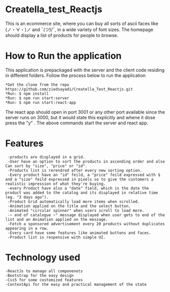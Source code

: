 # Creatella_test_Reactjs

This is an ecommerce site, where you can buy all sorts of ascii faces like (ノ・∀・)ノ and ¯_(ツ)_/¯, in a wide variety of font sizes. The homepage should display a list of products for people to browse.

# How to Run the application

This application is prepackaged with the server and the client code residing in different folders. Follow the process below to run the application

    *Get the clone from the repo https://github.com/ziedsayadi/Creatella_Test_Reactjs.git
    *Run: $ npm install
    *Run: $ npm run start:server
    *Run: $ npm run start:react-app
The react app should open in port 3001 or any other port available since the server runs on 3000, but it would state this explicitly and whene it dose press the "y" .
The above commands start the server and react app.

# Features

     -products are displayed in a grid.
     -User have an option to sort the products in ascending order and also Can sort by "size", "price" or "id".
     -Products list is rerendred after every new sorting option.
     -Every product have an "id" feild, a "price" feild expressed with $ and a "size" feild expressed in pixels so to give the customers a realistic impression of what they're buying.
     -every Product have also a "date" field, which is the date the product was added to the catalog and its displayed in relative time (eg. "3 days ago").
     -Product Grid automatically load more items when scrolled.
     -Animation applied on the title and the select button.
     -Animated "circular spinner" when users scroll to load more.
     -~ end of catalogue ~" message displayed when user gets to end of the list and an Animation applied on the message.
     -Fetch a sponsored advertisement every 20 products without duplicates appearing in a row.
     -Every card have some features like animated buttons and faces.
     -Product list is respensive with simple UI.

# Technology used

    -ReactJs to manage all componenets 
    -Bootstrap for the easy design
    -Css5 for some costomized features
    -ContextApi for the easy and practical management of the state
